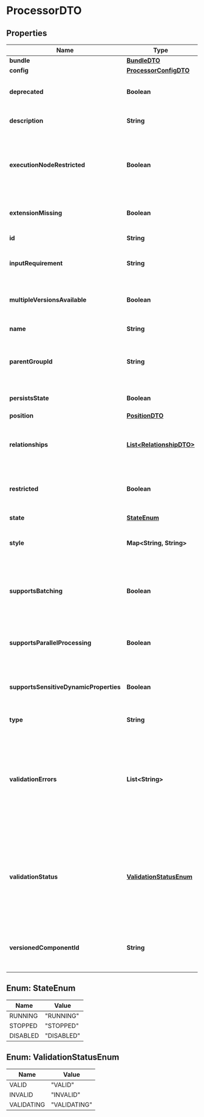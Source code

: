 # ProcessorDTO

## Properties
Name | Type | Description | Notes
------------ | ------------- | ------------- | -------------
**bundle** | [**BundleDTO**](BundleDTO.md) |  |  [optional]
**config** | [**ProcessorConfigDTO**](ProcessorConfigDTO.md) |  |  [optional]
**deprecated** | **Boolean** | Whether the processor has been deprecated. |  [optional]
**description** | **String** | The description of the processor. |  [optional]
**executionNodeRestricted** | **Boolean** | Indicates if the execution node of a processor is restricted to run only on the primary node |  [optional]
**extensionMissing** | **Boolean** | Whether the underlying extension is missing. |  [optional]
**id** | **String** | The id of the component. |  [optional]
**inputRequirement** | **String** | The input requirement for this processor. |  [optional]
**multipleVersionsAvailable** | **Boolean** | Whether the processor has multiple versions available. |  [optional]
**name** | **String** | The name of the processor. |  [optional]
**parentGroupId** | **String** | The id of parent process group of this component if applicable. |  [optional]
**persistsState** | **Boolean** | Whether the processor persists state. |  [optional]
**position** | [**PositionDTO**](PositionDTO.md) |  |  [optional]
**relationships** | [**List&lt;RelationshipDTO&gt;**](RelationshipDTO.md) | The available relationships that the processor currently supports. |  [optional]
**restricted** | **Boolean** | Whether the processor requires elevated privileges. |  [optional]
**state** | [**StateEnum**](#StateEnum) | The state of the processor |  [optional]
**style** | **Map&lt;String, String&gt;** | Styles for the processor (background-color : #eee). |  [optional]
**supportsBatching** | **Boolean** | Whether the processor supports batching. This makes the run duration settings available. |  [optional]
**supportsParallelProcessing** | **Boolean** | Whether the processor supports parallel processing. |  [optional]
**supportsSensitiveDynamicProperties** | **Boolean** | Whether the processor supports sensitive dynamic properties. |  [optional]
**type** | **String** | The type of the processor. |  [optional]
**validationErrors** | **List&lt;String&gt;** | The validation errors for the processor. These validation errors represent the problems with the processor that must be resolved before it can be started. |  [optional]
**validationStatus** | [**ValidationStatusEnum**](#ValidationStatusEnum) | Indicates whether the Processor is valid, invalid, or still in the process of validating (i.e., it is unknown whether or not the Processor is valid) |  [optional]
**versionedComponentId** | **String** | The ID of the corresponding component that is under version control |  [optional]

<a name="StateEnum"></a>
## Enum: StateEnum
Name | Value
---- | -----
RUNNING | &quot;RUNNING&quot;
STOPPED | &quot;STOPPED&quot;
DISABLED | &quot;DISABLED&quot;

<a name="ValidationStatusEnum"></a>
## Enum: ValidationStatusEnum
Name | Value
---- | -----
VALID | &quot;VALID&quot;
INVALID | &quot;INVALID&quot;
VALIDATING | &quot;VALIDATING&quot;
